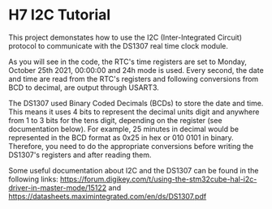 # H7 I2C Tutorial
This project demonstates how to use the I2C (Inter-Integrated Circuit) protocol to communicate with the DS1307 real time clock module.

As you will see in the code, the RTC's time registers are set to Monday, October 25th 2021, 00:00:00 and 24h mode is used. Every second, the date and time are read from the RTC's registers and following conversions from BCD to decimal, are output through USART3.

The DS1307 used Binary Coded Decimals (BCDs) to store the date and time. This means it uses 4 bits to represent the decimal units digit and anywhere from 1 to 3 bits for the tens digit, depending on the register (see documentation below). For example, 25 minutes in decimal would be represented in the BCD format as 0x25 in hex or 010 0101 in binary. Therefore, you need to do the appropriate conversions before writing the DS1307's registers and after reading them.

Some useful documentation about I2C and the DS1307 can be found in the following links: https://forum.digikey.com/t/using-the-stm32cube-hal-i2c-driver-in-master-mode/15122 and https://datasheets.maximintegrated.com/en/ds/DS1307.pdf
